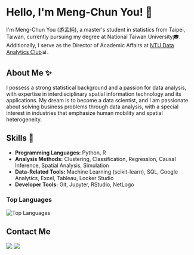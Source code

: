 # Hello, I'm Meng-Chun You! 👋

I'm Meng-Chun You (游孟純), a master's student in statistics from Taipei, Taiwan, currently pursuing my degree at National Taiwan University🎓. Additionally, I serve as the Director of Academic Affairs at [NTU Data Analytics Club](https://ntudac.com/)📊.

## About Me ✨

I possess a strong statistical background and a passion for data analysis, with expertise in interdisciplinary spatial information technology and its applications. My dream is to become a data scientist, and I am passionate about solving business problems through data analysis, with a special interest in industries that emphasize human mobility and spatial heterogeneity.

## Skills 🔧

- **Programming Languages:** Python, R
- **Analysis Methods:** Clustering, Classification, Regression, Causal Inference, Spatial Analysis, Simulation
- **Data-Related Tools:** Machine Learning (scikit-learn), SQL, Google Analytics, Excel, Tableau, Looker Studio
- **Developer Tools:** Git, Jupyter, RStudio, NetLogo

### Top Languages
![Top Languages](https://github-readme-stats.vercel.app/api/top-langs/?username=MengChunYou&layout=compact&show_icons=true&include_all_commits=true&border_radius=15&hide_border=true&langs_count=8&hide=jupyter%20notebook)

## Contact Me

[<img src="https://img.shields.io/badge/Gmail-D14836?style=for-the-badge&logo=gmail&logoColor=white" />](mailto:angeladk394@gmail.com)
[<img src="https://img.shields.io/badge/LinkedIn-0077B5?style=for-the-badge&logo=linkedin&logoColor=white" />](https://www.linkedin.com/in/meng-chun-you)
